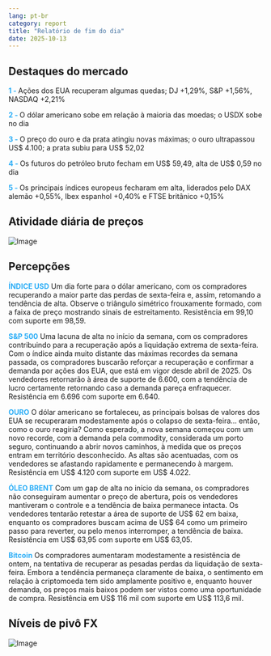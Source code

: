 ```yaml
---
lang: pt-br
category: report
title: "Relatório de fim do dia"
date: 2025-10-13
---
```



<h2>Destaques do mercado</h2>
<strong style="color: #2caef7;">1 - </strong> Ações dos EUA recuperam algumas quedas; DJ +1,29%, S&P +1,56%, NASDAQ +2,21%

<strong style="color: #2caef7;">2 - </strong> O dólar americano sobe em relação à maioria das moedas; o USDX sobe no dia

<strong style="color: #2caef7;">3 - </strong> O preço do ouro e da prata atingiu novas máximas; o ouro ultrapassou US$ 4.100; a prata subiu para US$ 52,02

<strong style="color: #2caef7;">4 - </strong> Os futuros do petróleo bruto fecham em US$ 59,49, alta de US$ 0,59 no dia

<strong style="color: #2caef7;">5 - </strong> Os principais índices europeus fecharam em alta, liderados pelo DAX alemão +0,55%, Ibex espanhol +0,40% e FTSE britânico +0,15%



<h2>Atividade diária de preços</h2>
<img src="https://markleighedu.github.io/img/Oct-2025/13-Oct-2025/price.jpg" alt="Image"/>

<h2>Percepções</h2>
<strong style="color: #2caef7;">ÍNDICE USD</strong> Um dia forte para o dólar americano, com os compradores recuperando a maior parte das perdas de sexta-feira e, assim, retomando a tendência de alta. Observe o triângulo simétrico frouxamente formado, com a faixa de preço mostrando sinais de estreitamento. Resistência em 99,10 com suporte em 98,59.

<strong style="color: #2caef7;">S&P 500</strong> Uma lacuna de alta no início da semana, com os compradores contribuindo para a recuperação após a liquidação extrema de sexta-feira. Com o índice ainda muito distante das máximas recordes da semana passada, os compradores buscarão reforçar a recuperação e confirmar a demanda por ações dos EUA, que está em vigor desde abril de 2025. Os vendedores retornarão à área de suporte de 6.600, com a tendência de lucro certamente retornando caso a demanda pareça enfraquecer. Resistência em 6.696 com suporte em 6.640.

<strong style="color: #2caef7;">OURO</strong> O dólar americano se fortaleceu, as principais bolsas de valores dos EUA se recuperaram modestamente após o colapso de sexta-feira... então, como o ouro reagiria? Como esperado, a nova semana começou com um novo recorde, com a demanda pela commodity, considerada um porto seguro, continuando a abrir novos caminhos, à medida que os preços entram em território desconhecido. As altas são acentuadas, com os vendedores se afastando rapidamente e permanecendo à margem. Resistência em US$ 4.120 com suporte em US$ 4.022.

<strong style="color: #2caef7;">ÓLEO BRENT</strong> Com um gap de alta no início da semana, os compradores não conseguiram aumentar o preço de abertura, pois os vendedores mantiveram o controle e a tendência de baixa permanece intacta. Os vendedores tentarão retestar a área de suporte de US$ 62 em baixa, enquanto os compradores buscam acima de US$ 64 como um primeiro passo para reverter, ou pelo menos interromper, a tendência de baixa. Resistência em US$ 63,95 com suporte em US$ 63,05.

<strong style="color: #2caef7;">Bitcoin</strong> Os compradores aumentaram modestamente a resistência de ontem, na tentativa de recuperar as pesadas perdas da liquidação de sexta-feira. Embora a tendência permaneça claramente de baixa, o sentimento em relação à criptomoeda tem sido amplamente positivo e, enquanto houver demanda, os preços mais baixos podem ser vistos como uma oportunidade de compra. Resistência em US$ 116 mil com suporte em US$ 113,6 mil.



<h2>Níveis de pivô FX</h2>
<img src="https://markleighedu.github.io/img/Oct-2025/13-Oct-2025/pivot.jpg" alt="Image"/>